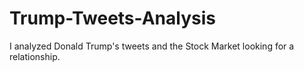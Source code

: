 # Trump-Tweets-Analysis
I analyzed Donald Trump's tweets and the Stock Market looking for a relationship.
